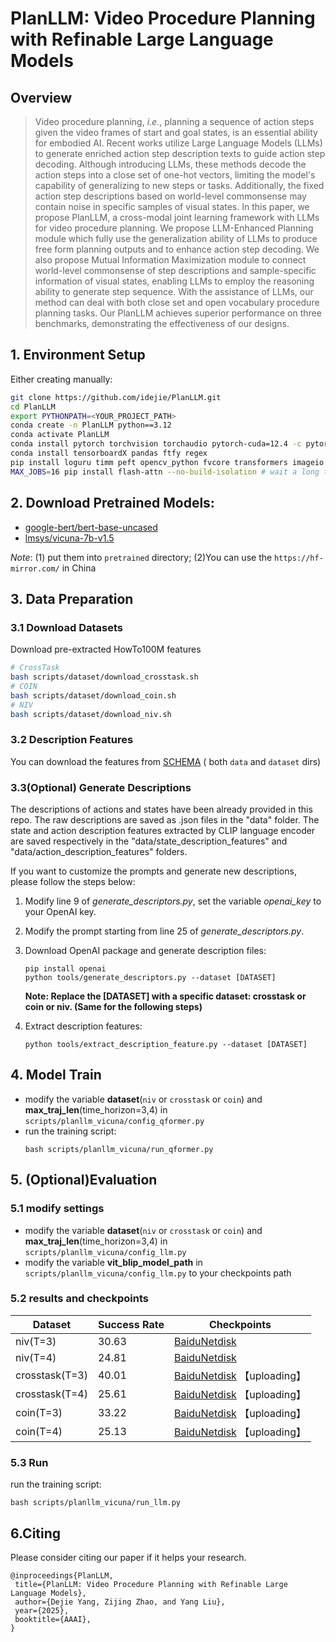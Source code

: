 # PlanLLM: Video Procedure Planning with Refinable Large Language Models


<!-- ## Updates
- 2024/12/16: Release `PlanLLM-Vicuna7B` code, checkpoints and dataset
- 2024/12/90: **PlanLLM** accepted by **AAAI2025** -->
## Overview
> Video procedure planning, *i.e.*, planning a sequence of action steps given the video frames of start and goal states, is an essential ability for embodied AI.
Recent works utilize Large Language Models (LLMs) to generate enriched action step description texts to guide action step decoding.
Although introducing LLMs, these methods decode the action steps into a close set of one-hot vectors, limiting the model's capability of generalizing to new steps or tasks.
Additionally, the fixed action step descriptions based on world-level commonsense may contain noise in specific samples of visual states.
In this paper, we propose PlanLLM, a cross-modal joint learning framework with LLMs for video procedure planning.
We propose LLM-Enhanced Planning module which fully use the generalization ability of LLMs to produce free form planning outputs and to enhance action step decoding.
We also propose Mutual Information Maximization module to connect world-level commonsense of step descriptions and sample-specific information of visual states, enabling LLMs to employ the reasoning ability to generate step sequence.
With the assistance of LLMs, our method can deal with both close set and open vocabulary procedure planning tasks.
Our PlanLLM achieves superior performance on three benchmarks, demonstrating the effectiveness of our designs.

## 1. Environment Setup

Either creating manually:

```bash
git clone https://github.com/idejie/PlanLLM.git
cd PlanLLM
export PYTHONPATH=<YOUR_PROJECT_PATH>
conda create -n PlanLLM python==3.12
conda activate PlanLLM
conda install pytorch torchvision torchaudio pytorch-cuda=12.4 -c pytorch -c nvidia
conda install tensorboardX pandas ftfy regex
pip install loguru timm peft opencv_python fvcore transformers imageio  wandb sentencepiece einops scipy
MAX_JOBS=16 pip install flash-attn --no-build-isolation # wait a long time to build the dependency...

```

## 2. Download Pretrained Models:
- [google-bert/bert-base-uncased](https://huggingface.co/google-bert/bert-base-uncased)
- [lmsys/vicuna-7b-v1.5](https://huggingface.co/lmsys/vicuna-7b-v1.5)

*Note*: (1) put them into `pretrained` directory; (2)You can use the `https://hf-mirror.com/` in China



## 3. Data Preparation


### 3.1 Download Datasets

Download pre-extracted HowTo100M features

```bash
# CrossTask
bash scripts/dataset/download_crosstask.sh
# COIN
bash scripts/dataset/download_coin.sh
# NIV
bash scripts/dataset/download_niv.sh
```

### 3.2 Description Features
You can download the features from [SCHEMA](https://github.com/WenliangGuo/SCHEMA/tree/master/data) ( both `data` and `dataset` dirs)

### 3.3(Optional) Generate Descriptions

The descriptions of actions and states have been already provided in this repo. The raw descriptions are saved as .json files in the "data" folder. The state and action description features extracted by CLIP language encoder are saved respectively in the "data/state_description_features" and "data/action_description_features" folders.

If you want to customize the prompts and generate new descriptions, please follow the steps below:

1. Modify line 9 of *generate_descriptors.py*, set the variable *openai_key* to your OpenAI key.
2. Modify the prompt starting from line 25 of *generate_descriptors.py*.
3. Download OpenAI package and generate description files:

   ```
   pip install openai
   python tools/generate_descriptors.py --dataset [DATASET]
   ```

   **Note: Replace the [DATASET] with a specific dataset: crosstask or coin or niv. (Same for the following steps)**
4. Extract description features:

   ```
   python tools/extract_description_feature.py --dataset [DATASET]
   ```

## 4. Model Train
- modify the variable **dataset**(`niv` or  `crosstask` or `coin`) and **max_traj_len**(time_horizon=3,4) in `scripts/planllm_vicuna/config_qformer.py`   
- run the training script:
   ```
   bash scripts/planllm_vicuna/run_qformer.py
   ```

## 5. (Optional)Evaluation
### 5.1 modify settings
- modify the variable **dataset**(`niv` or  `crosstask` or `coin`) and **max_traj_len**(time_horizon=3,4) in `scripts/planllm_vicuna/config_llm.py`    
- modify the variable **vit_blip_model_path** in `scripts/planllm_vicuna/config_llm.py` to your checkpoints path

### 5.2 results and checkpoints
| Dataset   | Success Rate | Checkpoints |
| --------- | ------------- | ----------- |
| niv(T=3)      | 30.63         |    [BaiduNetdisk](https://pan.baidu.com/s/1SxSNwxqI1WzfO7iJ83Wy6w?pwd=plan)     |
| niv(T=4)      | 24.81         |     [BaiduNetdisk](https://pan.baidu.com/s/1Wtow-gQP4xKPNEyDeFlWqg?pwd=plan)     |
| crosstask(T=3) | 40.01         |   [BaiduNetdisk]()  【uploading】        |
| crosstask(T=4) | 25.61           |   [BaiduNetdisk]()   【uploading】       |
| coin(T=3)   | 33.22         |    [BaiduNetdisk]()   【uploading】      |
| coin(T=4)      | 25.13         |  [BaiduNetdisk]()  【uploading】         |
### 5.3 Run
run the training script:
   ```
   bash scripts/planllm_vicuna/run_llm.py
   ```
## 6.Citing
Please consider citing our paper if it helps your research.
```
@inproceedings{PlanLLM,
 title={PlanLLM: Video Procedure Planning with Refinable Large Language Models},
 author={Dejie Yang, Zijing Zhao, and Yang Liu},
 year={2025},
 booktitle={AAAI},
}
```